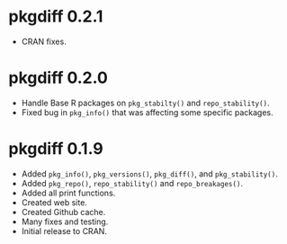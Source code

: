 # pkgdiff 0.2.1

* CRAN fixes.

# pkgdiff 0.2.0

* Handle Base R packages on `pkg_stabilty()` and `repo_stability()`.
* Fixed bug in `pkg_info()` that was affecting some specific packages.

# pkgdiff 0.1.9

* Added `pkg_info()`, `pkg_versions()`, `pkg_diff()`, and `pkg_stability()`.
* Added `pkg_repo()`, `repo_stability()` and `repo_breakages()`.
* Added all print functions.
* Created web site.
* Created Github cache.
* Many fixes and testing.
* Initial release to CRAN.

